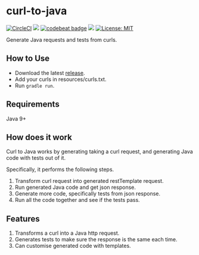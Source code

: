 # curl-to-java
[![CircleCI](https://circleci.com/gh/earv1/curl-to-java.svg?style=svg)](https://circleci.com/gh/earv1/curl-to-java)&nbsp;<a href="https://codeclimate.com/github/just1689/curl-to-java/maintainability"><img src="https://api.codeclimate.com/v1/badges/0189ac942dad13f3d7e8/maintainability" /></a>&nbsp;<a href="https://codebeat.co/projects/github-com-just1689-curl-to-java-master"><img alt="codebeat badge" src="https://codebeat.co/badges/b2f364cf-38f1-4fcd-bef0-6c403efc07dc" /></a>&nbsp;<img src="https://img.shields.io/github/v/release/just1689/curl-to-java.svg">
 [![License: MIT](https://img.shields.io/badge/License-MIT-yellow.svg)](https://opensource.org/licenses/MIT)
<br />

Generate Java requests and tests from curls.

## How to Use


- Download the latest <a href="https://github.com/earv1/curl-to-java/releases">release</a>.
- Add your curls in resources/curls.txt.
- Run `gradle run`.

## Requirements
Java 9+

## How does it work
Curl to Java works by generating taking a curl request, and generating Java code with tests out of it.

Specifically, it performs the following steps.
1. Transform curl request into generated restTemplate request.
2. Run generated Java code and get json response.
3. Generate more code, specifically tests from json response.
4. Run all the code together and see if the tests pass.

## Features
1. Transforms a curl into a Java http request.
2. Generates tests to make sure the response is the same each time.
3. Can customise generated code with templates.
